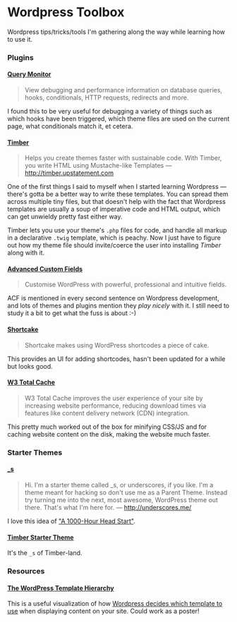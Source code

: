 # Wordpress Toolbox

Wordpress tips/tricks/tools I'm gathering along the way while learning how to use it.

### Plugins

#### [Query Monitor](https://wordpress.org/plugins/query-monitor/)

>  View debugging and performance information on database queries, hooks, conditionals, HTTP requests, redirects and more. 

I found this to be very useful for debugging a variety of things such as which hooks have been triggered, which theme files are used on the current page, what conditionals match it, et cetera.

#### [Timber](https://wordpress.org/plugins/timber-library/)

> Helps you create themes faster with sustainable code. With Timber, you write HTML using Mustache-like Templates — http://timber.upstatement.com 

One of the first things I said to myself when I started learning Wordpress — there's gotta be a better way to write these templates. You can spread them across multiple tiny files, but that doesn't help with the fact that Wordpress templates are usually a soup of imperative code and HTML output, which can get unwieldy pretty fast either way. 

Timber lets you use your theme's `.php` files for code, and handle all markup in a declarative `.twig` template, which is peachy. Now I just have to figure out how my theme file should invite/coerce the user into installing _Timber_ along with it.

#### [Advanced Custom Fields](https://wordpress.org/plugins/advanced-custom-fields/)

> Customise WordPress with powerful, professional and intuitive fields.

ACF is mentioned in every second sentence on Wordpress development, and lots of themes and plugins mention they _play nicely_ with it. I still need to study it a bit to get what the fuss is about :-)

#### [Shortcake](https://wordpress.org/plugins/shortcode-ui/)

> Shortcake makes using WordPress shortcodes a piece of cake. 

This provides an UI for adding shortcodes, hasn't been updated for a while but looks good.

#### [W3 Total Cache](https://wordpress.org/plugins/w3-total-cache/)

> W3 Total Cache improves the user experience of your site by increasing website performance, reducing download times via features like content delivery network (CDN) integration.

This pretty much worked out of the box for minifying CSS/JS and for caching website content on the disk, making the website much faster.

### Starter Themes

#### [\_s](https://github.com/Automattic/_s)

> Hi. I'm a starter theme called \_s, or underscores, if you like. I'm a theme meant for hacking so don't use me as a Parent Theme. Instead try turning me into the next, most awesome, WordPress theme out there. That's what I'm here for. — http://underscores.me/

I love this idea of ["A 1000-Hour Head Start"](http://themeshaper.com/2012/02/13/introducing-the-underscores-theme/).

#### [Timber Starter Theme](https://github.com/timber/starter-theme)

It's the `_s` of Timber-land. 

### Resources

#### [The WordPress Template Hierarchy](https://wphierarchy.com/)

This is a useful visualization of how [Wordpress decides which template to use](https://developer.wordpress.org/themes/basics/template-hierarchy) when displaying content on your site. Could work as a poster!
